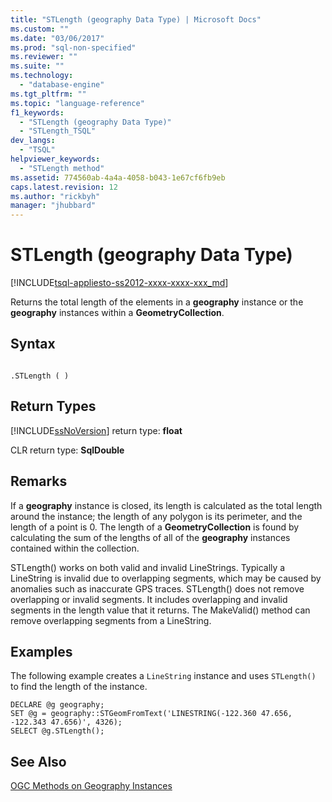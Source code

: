 ```yaml
---
title: "STLength (geography Data Type) | Microsoft Docs"
ms.custom: ""
ms.date: "03/06/2017"
ms.prod: "sql-non-specified"
ms.reviewer: ""
ms.suite: ""
ms.technology: 
  - "database-engine"
ms.tgt_pltfrm: ""
ms.topic: "language-reference"
f1_keywords: 
  - "STLength (geography Data Type)"
  - "STLength_TSQL"
dev_langs: 
  - "TSQL"
helpviewer_keywords: 
  - "STLength method"
ms.assetid: 774560ab-4a4a-4058-b043-1e67cf6fb9eb
caps.latest.revision: 12
ms.author: "rickbyh"
manager: "jhubbard"
---
```

# STLength (geography Data Type)
[!INCLUDE[tsql-appliesto-ss2012-xxxx-xxxx-xxx_md](../../../integration-services/system/stored-procedures/includes/tsql-appliesto-ss2012-xxxx-xxxx-xxx-md.md)]

  Returns the total length of the elements in a **geography** instance or the **geography** instances within a **GeometryCollection**.  
  
## Syntax  
  
```  
  
.STLength ( )  
```  
  
## Return Types  
 [!INCLUDE[ssNoVersion](../../../advanced-analytics/r-services/includes/ssnoversion-md.md)] return type: **float**  
  
 CLR return type: **SqlDouble**  
  
## Remarks  
 If a **geography** instance is closed, its length is calculated as the total length around the instance; the length of any polygon is its perimeter, and the length of a point is 0. The length of a **GeometryCollection** is found by calculating the sum of the lengths of all of the **geography** instances contained within the collection.  
  
 STLength() works on both valid and invalid LineStrings. Typically a LineString is invalid due to overlapping segments, which may be caused by anomalies such as inaccurate GPS traces. STLength() does not remove overlapping or invalid segments. It includes overlapping and invalid segments in the length value that it returns. The MakeValid() method can remove overlapping segments from a LineString.  
  
## Examples  
 The following example creates a `LineString` instance and uses `STLength()` to find the length of the instance.  
  
```  
DECLARE @g geography;  
SET @g = geography::STGeomFromText('LINESTRING(-122.360 47.656, -122.343 47.656)', 4326);  
SELECT @g.STLength();  
```  
  
## See Also  
 [OGC Methods on Geography Instances](../../../t-sql/data-types/ogc-methods-on-geography-instances.md)  
  
  